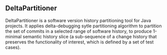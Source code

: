 ## DeltaPartitioner

DeltaPartitioner is a software version history partitioning tool for Java projects. It applies delta-debugging sytle partitioning algorithm to partition the set of commits in a selected range of software history, to produce 1-minimal semantic history slice (a sub-sequence of a change history that preserves the functionality of interest, which is defined by a set of test cases). 
